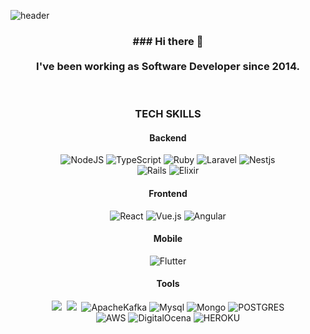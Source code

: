 ![header](https://capsule-render.vercel.app/api?type=waving&color=46244C&fontColor=ffffff&height=200&section=header&text=Marcos%20Tomaz&desc=Backend%20Developer&descAlign=50&descAlignY=65&fontSize=70&animation=twinkling)

<h3 align="center">
  ### Hi there 👋<br/><br/>
  I've been working as Software Developer since 2014.
</h3>

<br/>

<h3 align="center">
  TECH SKILLS
</h3>
<h4 align="center">Backend</h4>
<p align="center">
  <img alt="NodeJS" src="https://img.shields.io/badge/node.js%20-%2343853D.svg?&style=for-the-badge&logo=node.js&logoColor=white"/>
  <img alt="TypeScript" src="https://img.shields.io/badge/typescript%20-%23007ACC.svg?&style=for-the-badge&logo=typescript&logoColor=white"/>
  <img alt="Ruby" src="https://img.shields.io/badge/ruby-%23CC342D.svg?style=for-the-badge&logo=ruby&logoColor=white"/>
  <img alt="Laravel" src="https://img.shields.io/badge/laravel-%23FF2D20.svg?style=for-the-badge&logo=laravel&logoColor=white" />
  <img alt="Nestjs" src="https://img.shields.io/badge/nestjs-%23DD0031.svg?&logo=nestjs&style=for-the-badge" /><br/>
  <img alt="Rails" src="https://img.shields.io/badge/rails-%23CC0000.svg?style=for-the-badge&logo=ruby-on-rails&logoColor=white" />
  <img alt="Elixir" src="https://img.shields.io/badge/elixir-%234B275F.svg?style=for-the-badge&logo=elixir&logoColor=white" />
</p>
<h4 align="center">Frontend</h4>
<p align="center">
  <img alt="React" src="https://img.shields.io/badge/react%20-%2320232a.svg?&style=for-the-badge&logo=react&logoColor=%2361DAFB"/>
  <img alt="Vue.js" src="https://img.shields.io/badge/vuejs%20-%2335495e.svg?&style=for-the-badge&logo=vue.js&logoColor=%234FC08D"/>
  <img alt="Angular" src="https://img.shields.io/badge/angular%20-%23DD0031.svg?&style=for-the-badge&logo=angular&logoColor=white"/>
</p>

<h4 align="center">Mobile</h4>
  <p align="center">
  <img alt="Flutter" src="https://img.shields.io/badge/flutter-%2320232a.svg?logo=flutter&style=for-the-badge&logoColor=blue">
</p>

<h4 align="center">Tools</h4>
  <p align="center">
 <img src="https://img.shields.io/badge/Docker-2496ED?style=for-the-badge&logo=Docker&logoColor=white"/></a>&nbsp
 <img src="https://img.shields.io/badge/Rabbitmq-FF6600?style=for-the-badge&logo=rabbitmq&logoColor=white"/></a>&nbsp
 <img alt="ApacheKafka" src="https://img.shields.io/badge/kafka-%2320232a.svg?logo=apachekafka&style=for-the-badge"/>
 <img alt="Mysql" src="https://img.shields.io/badge/mysql-%2300f.svg?style=for-the-badge&logo=mysql&logoColor=white"/>
 <img alt="Mongo" src="https://img.shields.io/badge/MongoDB-%234ea94b.svg?style=for-the-badge&logo=mongodb&logoColor=white"/>
 <img alt="POSTGRES" src="https://img.shields.io/badge/postgres-%23316192.svg?style=for-the-badge&logo=postgresql&logoColor=white"/><br/>
 <img alt="AWS" src="https://img.shields.io/badge/AWS-%23FF9900.svg?style=for-the-badge&logo=amazon-aws&logoColor=white"/>
 <img alt="DigitalOcena" src="https://img.shields.io/badge/DigitalOcean-%230167ff.svg?style=for-the-badge&logo=digitalOcean&logoColor=white"/>
 <img alt="HEROKU" src="https://img.shields.io/badge/heroku-%23430098.svg?style=for-the-badge&logo=heroku&logoColor=white"/>

 
</p>
